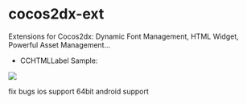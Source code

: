 cocos2dx-ext
============

Extensions for Cocos2dx: Dynamic Font Management, HTML Widget, Powerful Asset Management...

  * CCHTMLLabel Sample:
<img src="https://github.com/happykevins/cocos2dx-ext/blob/master/samples/Cpp/HTMLTest/Resources/htmltest.jpg?raw=true">

fix bugs
ios support 64bit
android support
